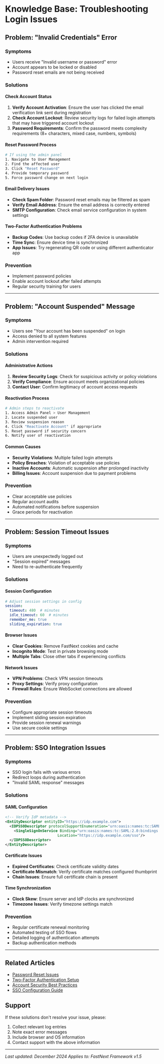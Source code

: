 # Knowledge Base: Troubleshooting Login Issues

## Problem: "Invalid Credentials" Error

### Symptoms
- Users receive "Invalid username or password" error
- Account appears to be locked or disabled
- Password reset emails are not being received

### Solutions

#### Check Account Status
1. **Verify Account Activation**: Ensure the user has clicked the email verification link sent during registration
2. **Check Account Lockout**: Review security logs for failed login attempts that may have triggered account lockout
3. **Password Requirements**: Confirm the password meets complexity requirements (8+ characters, mixed case, numbers, symbols)

#### Reset Password Process
```bash
# If using the admin panel
1. Navigate to User Management
2. Find the affected user
3. Click "Reset Password"
4. Provide temporary password
5. Force password change on next login
```

#### Email Delivery Issues
- **Check Spam Folder**: Password reset emails may be filtered as spam
- **Verify Email Address**: Ensure the email address is correctly entered
- **SMTP Configuration**: Check email service configuration in system settings

#### Two-Factor Authentication Problems
- **Backup Codes**: Use backup codes if 2FA device is unavailable
- **Time Sync**: Ensure device time is synchronized
- **App Issues**: Try regenerating QR code or using different authenticator app

### Prevention
- Implement password policies
- Enable account lockout after failed attempts
- Regular security training for users

---

## Problem: "Account Suspended" Message

### Symptoms
- Users see "Your account has been suspended" on login
- Access denied to all system features
- Admin intervention required

### Solutions

#### Administrative Actions
1. **Review Security Logs**: Check for suspicious activity or policy violations
2. **Verify Compliance**: Ensure account meets organizational policies
3. **Contact User**: Confirm legitimacy of account access requests

#### Reactivation Process
```bash
# Admin steps to reactivate
1. Access Admin Panel > User Management
2. Locate suspended user
3. Review suspension reason
4. Click "Reactivate Account" if appropriate
5. Reset password if security concern
6. Notify user of reactivation
```

#### Common Causes
- **Security Violations**: Multiple failed login attempts
- **Policy Breaches**: Violation of acceptable use policies
- **Inactive Accounts**: Automatic suspension after prolonged inactivity
- **Billing Issues**: Account suspension due to payment problems

### Prevention
- Clear acceptable use policies
- Regular account audits
- Automated notifications before suspension
- Grace periods for reactivation

---

## Problem: Session Timeout Issues

### Symptoms
- Users are unexpectedly logged out
- "Session expired" messages
- Need to re-authenticate frequently

### Solutions

#### Session Configuration
```yaml
# Adjust session settings in config
session:
  timeout: 480  # minutes
  idle_timeout: 60  # minutes
  remember_me: true
  sliding_expiration: true
```

#### Browser Issues
- **Clear Cookies**: Remove FastNext cookies and cache
- **Incognito Mode**: Test in private browsing mode
- **Multiple Tabs**: Close other tabs if experiencing conflicts

#### Network Issues
- **VPN Problems**: Check VPN session timeouts
- **Proxy Settings**: Verify proxy configuration
- **Firewall Rules**: Ensure WebSocket connections are allowed

### Prevention
- Configure appropriate session timeouts
- Implement sliding session expiration
- Provide session renewal warnings
- Use secure cookie settings

---

## Problem: SSO Integration Issues

### Symptoms
- SSO login fails with various errors
- Redirect loops during authentication
- "Invalid SAML response" messages

### Solutions

#### SAML Configuration
```xml
<!-- Verify IdP metadata -->
<EntityDescriptor entityID="https://idp.example.com">
  <IDPSSODescriptor protocolSupportEnumeration="urn:oasis:names:tc:SAML:2.0:protocol">
    <SingleSignOnService Binding="urn:oasis:names:tc:SAML:2.0:bindings:HTTP-Redirect"
                        Location="https://idp.example.com/sso"/>
  </IDPSSODescriptor>
</EntityDescriptor>
```

#### Certificate Issues
- **Expired Certificates**: Check certificate validity dates
- **Certificate Mismatch**: Verify certificate matches configured thumbprint
- **Chain Issues**: Ensure full certificate chain is present

#### Time Synchronization
- **Clock Skew**: Ensure server and IdP clocks are synchronized
- **Timezone Issues**: Verify timezone settings match

### Prevention
- Regular certificate renewal monitoring
- Automated testing of SSO flows
- Detailed logging of authentication attempts
- Backup authentication methods

---

## Related Articles
- [Password Reset Issues](password-reset-troubleshooting.md)
- [Two-Factor Authentication Setup](2fa-setup-guide.md)
- [Account Security Best Practices](account-security-best-practices.md)
- [SSO Configuration Guide](sso-configuration-guide.md)

## Support
If these solutions don't resolve your issue, please:
1. Collect relevant log entries
2. Note exact error messages
3. Include browser and OS information
4. Contact support with the above information

---

*Last updated: December 2024*
*Applies to: FastNext Framework v1.5*